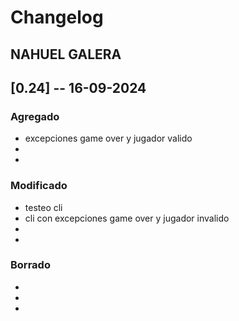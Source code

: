 # Changelog

## NAHUEL GALERA

## [0.24] -- 16-09-2024

### Agregado
-   excepciones game over y jugador valido
-   
-   

### Modificado
-   testeo cli
-   cli con excepciones game over y jugador invalido
-   
-   

### Borrado
-   
- 
- 
